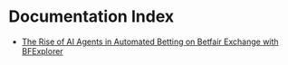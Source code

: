 # Documentation Index

- [The Rise of AI Agents in Automated Betting on Betfair Exchange with BFExplorer](TheRiseOfAIAgentsInAutomatedBetting.md)
